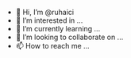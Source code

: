 - 👋 Hi, I’m @ruhaici
- 👀 I’m interested in ...
- 🌱 I’m currently learning ...
- 💞️ I’m looking to collaborate on ...
- 📫 How to reach me ...

<!---
ruhaici/ruhaici is a ✨ special ✨ repository because its `README.md` (this file) appears on your GitHub profile.
You can click the Preview link to take a look at your changes.
--->
